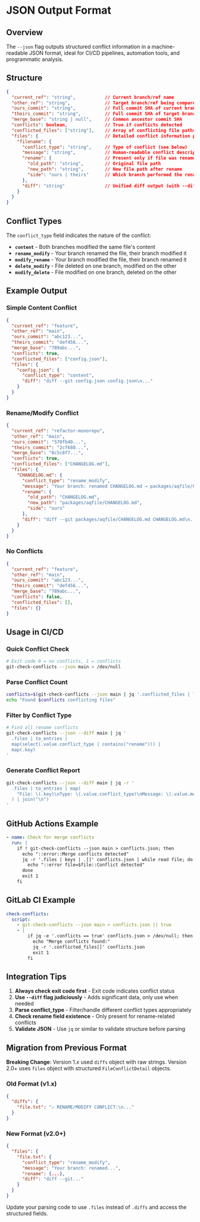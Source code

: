 # JSON Output Format

## Overview

The `--json` flag outputs structured conflict information in a machine-readable
JSON format, ideal for CI/CD pipelines, automation tools, and programmatic
analysis.

## Structure

```json
{
  "current_ref": "string",           // Current branch/ref name
  "other_ref": "string",             // Target branch/ref being compared
  "ours_commit": "string",           // Full commit SHA of current branch
  "theirs_commit": "string",         // Full commit SHA of target branch
  "merge_base": "string | null",     // Common ancestor commit SHA
  "conflicts": boolean,              // True if conflicts detected
  "conflicted_files": ["string"],    // Array of conflicting file paths
  "files": {                         // Detailed conflict information per file
    "filename": {
      "conflict_type": "string",     // Type of conflict (see below)
      "message": "string",           // Human-readable conflict description
      "rename": {                    // Present only if file was renamed
        "old_path": "string",        // Original file path
        "new_path": "string",        // New file path after rename
        "side": "ours | theirs"      // Which branch performed the rename
      },
      "diff": "string"               // Unified diff output (with --diff flag)
    }
  }
}
```

## Conflict Types

The `conflict_type` field indicates the nature of the conflict:

- **`content`** - Both branches modified the same file's content
- **`rename_modify`** - Your branch renamed the file, their branch modified it
- **`modify_rename`** - Your branch modified the file, their branch renamed it
- **`delete_modify`** - File deleted on one branch, modified on the other
- **`modify_delete`** - File modified on one branch, deleted on the other

## Example Output

### Simple Content Conflict

```json
{
  "current_ref": "feature",
  "other_ref": "main",
  "ours_commit": "abc123...",
  "theirs_commit": "def456...",
  "merge_base": "789abc...",
  "conflicts": true,
  "conflicted_files": ["config.json"],
  "files": {
    "config.json": {
      "conflict_type": "content",
      "diff": "diff --git config.json config.json\n..."
    }
  }
}
```

### Rename/Modify Conflict

```json
{
  "current_ref": "refactor-monorepo",
  "other_ref": "main",
  "ours_commit": "570fb40...",
  "theirs_commit": "2cf680...",
  "merge_base": "8c5c8f7...",
  "conflicts": true,
  "conflicted_files": ["CHANGELOG.md"],
  "files": {
    "CHANGELOG.md": {
      "conflict_type": "rename_modify",
      "message": "Your branch: renamed CHANGELOG.md → packages/aqfile/CHANGELOG.md\nTheir branch: modified CHANGELOG.md",
      "rename": {
        "old_path": "CHANGELOG.md",
        "new_path": "packages/aqfile/CHANGELOG.md",
        "side": "ours"
      },
      "diff": "diff --git packages/aqfile/CHANGELOG.md CHANGELOG.md\n..."
    }
  }
}
```

### No Conflicts

```json
{
  "current_ref": "feature",
  "other_ref": "main",
  "ours_commit": "abc123...",
  "theirs_commit": "def456...",
  "merge_base": "789abc...",
  "conflicts": false,
  "conflicted_files": [],
  "files": {}
}
```

## Usage in CI/CD

### Quick Conflict Check

```bash
# Exit code 0 = no conflicts, 1 = conflicts
git-check-conflicts --json main > /dev/null
```

### Parse Conflict Count

```bash
conflicts=$(git-check-conflicts --json main | jq '.conflicted_files | length')
echo "Found $conflicts conflicting files"
```

### Filter by Conflict Type

```bash
# Find all rename conflicts
git-check-conflicts --json --diff main | jq '
  .files | to_entries |
  map(select(.value.conflict_type | contains("rename"))) |
  map(.key)
'
```

### Generate Conflict Report

```bash
git-check-conflicts --json --diff main | jq -r '
  .files | to_entries | map(
    "File: \(.key)\nType: \(.value.conflict_type)\nMessage: \(.value.message // "N/A")\n"
  ) | join("\n")
'
```

## GitHub Actions Example

```yaml
- name: Check for merge conflicts
  run: |
    if ! git-check-conflicts --json main > conflicts.json; then
      echo "::error::Merge conflicts detected"
      jq -r '.files | keys | .[]' conflicts.json | while read file; do
        echo "::error file=$file::Conflict detected"
      done
      exit 1
    fi
```

## GitLab CI Example

```yaml
check-conflicts:
  script:
    - git-check-conflicts --json main > conflicts.json || true
    - |
        if jq -e '.conflicts == true' conflicts.json > /dev/null; then
          echo "Merge conflicts found:"
          jq -r '.conflicted_files[]' conflicts.json
          exit 1
        fi
```

## Integration Tips

1. **Always check exit code first** - Exit code indicates conflict status
2. **Use `--diff` flag judiciously** - Adds significant data, only use when
   needed
3. **Parse conflict_type** - Filter/handle different conflict types
   appropriately
4. **Check rename field existence** - Only present for rename-related conflicts
5. **Validate JSON** - Use `jq` or similar to validate structure before parsing

## Migration from Previous Format

**Breaking Change**: Version 1.x used `diffs` object with raw strings. Version
2.0+ uses `files` object with structured `FileConflictDetail` objects.

### Old Format (v1.x)

```json
{
  "diffs": {
    "file.txt": "⚠️ RENAME/MODIFY CONFLICT:\n..."
  }
}
```

### New Format (v2.0+)

```json
{
  "files": {
    "file.txt": {
      "conflict_type": "rename_modify",
      "message": "Your branch: renamed...",
      "rename": {...},
      "diff": "diff --git..."
    }
  }
}
```

Update your parsing code to use `.files` instead of `.diffs` and access the
structured fields.
